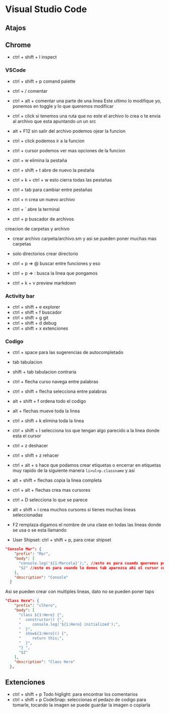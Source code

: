 # Visual Studio Code

## Atajos

## Chrome
* ctrl + shift + l    inspect


### VSCode
* ctrl + shift + p    comand palette
* ctrl + /    comentar
* ctrl + alt +      comentar una parte de una linea
Este ultimo lo modifique yo, ponemos en toggle y lo que queremos modificar
* ctrl + click      si tenemos una ruta que no este el archivo lo crea o te envia al archivo que esta apuntando un un src

* alt + F12     sin salir del archivo podemos ojear la funcion
* ctrl + click      podemos ir a la funcion
* ctrl + cursor     podemos ver mas opciones de la funcion

* ctrl + w      elimina la pestaña
* ctrl + shift + t      abre de nuevo la pestaña
* ctrl + k + ctrl + w       esto cierra todas las pestañas
* ctrl + tab        para cambiar entre pestañas
* ctrl + n      crea un nuevo archivo

* ctrl + `      abre la terminal

* ctrl + p      buscador de archivos

creacion de carpetas y archivo    
* crear archivo     carpeta/archivo.sm      y asi se pueden poner muchas mas carpetas
* solo directorios      crear directorio

* ctrl + p => @     buscar entre funciones y eso
* ctrl + p => :     busca la linea que pongamos

* ctrl + k + v      preview markdown

### Activity bar
* ctrl + shift + e   explorer        
* ctrl + shift + f   buscador   
* ctrl + shift + g   git   
* ctrl + shift + d   debug
* ctrl + shift + x   extenciones

### Codigo
* ctrl + space      para las sugerencias de autocompletado
* tab       tabulacion
* shift + tab       tabulacion contraria
* ctrl + flecha     curso navega entre palabras
* ctrl + shift + flecha     selecciona entre palabras            

* alt + shift + f   ordena todo el codigo      
* alt + flechas     mueve toda la linea

* ctrl + shift + k      elimina toda la linea
* ctrl + shift + l      selecciona los que tengan algo parecido a la linea donde esta el cursor
* ctrl + z      deshacer
* ctrl + shift + z      rehacer

* ctrl + alt + s    hace que podamos crear etiquetas o encerrar en etiquetas muy rapido de la siguiente manera `li>ul>p.classname`  y asi

* alt + shift + flechas   copia la linea completa 
* ctrl + alt + flechas      crea mas cursores

* ctrl + D      selecciona lo que se parece

* alt + shift + i   crea muchos cursores si tienes muchas lineas seleccionadas 

* F2    remplaza digamos el nombre de una clase en todas las lineas donde se usa o se esta llamando 


* User Shipset: ctrl + shift + p, para crear shipset
```json
"Console Mar": {
    "prefix": "Mar",
    "body": [
      "console.log('${1:Marcela}');", //esto es para cuando queremos poner una palabra ya y para solo cambiarla, ya aparece toda seleccionada simplemente para cambiarla
      "$2" //este es para cuando le demos tab aparezca ahi el cursor como la siguiente etapa
    ],
    "description": "Console"
  }
```

Asi se pueden crear con multiples lineas, dato no se pueden poner taps
```json
"Class Hero": {
    "prefix": "clhero",
    "body": [
      "class ${1:Hero} {",
      "  constructor() {",
      "     console.log('${1:Hero} initialized');",
      "  }",
      "  show${1:Hero}() {",
      "     return this;",
      "  }",
      "} ",
      "$2"
    ],
    "description": "Class Hero"
  },
```


## Extenciones

* ctrl + shift + p  Todo higlight: para encontrar los comentarios
* ctrl + shift + p  CodeSnap: seleccionas el pedazo de codigo para tomarle, tocando la imagen se puede guardar la imagen o copiarla